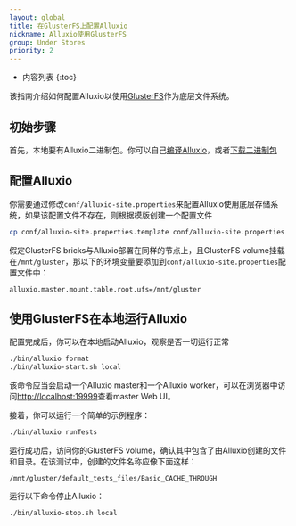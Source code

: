 ```yaml
---
layout: global
title: 在GlusterFS上配置Alluxio
nickname: Alluxio使用GlusterFS
group: Under Stores
priority: 2
---
```


* 内容列表
{:toc}

该指南介绍如何配置Alluxio以使用[GlusterFS](http://www.gluster.org/)作为底层文件系统。

## 初始步骤

首先，本地要有Alluxio二进制包。你可以自己[编译Alluxio](Building-Alluxio-From-Source.html)，或者[下载二进制包](Running-Alluxio-Locally.html)

## 配置Alluxio

你需要通过修改`conf/alluxio-site.properties`来配置Alluxio使用底层存储系统，如果该配置文件不存在，则根据模版创建一个配置文件

```bash
cp conf/alluxio-site.properties.template conf/alluxio-site.properties
```

假定GlusterFS bricks与Alluxio部署在同样的节点上，且GlusterFS volume挂载在`/mnt/gluster`，那以下的环境变量要添加到`conf/alluxio-site.properties`配置文件中：

```properties
alluxio.master.mount.table.root.ufs=/mnt/gluster
```

## 使用GlusterFS在本地运行Alluxio

配置完成后，你可以在本地启动Alluxio，观察是否一切运行正常

```bash
./bin/alluxio format
./bin/alluxio-start.sh local
```

该命令应当会启动一个Alluxio master和一个Alluxio worker，可以在浏览器中访问[http://localhost:19999](http://localhost:19999)查看master Web UI。

接着，你可以运行一个简单的示例程序：

```bash
./bin/alluxio runTests
```

运行成功后，访问你的GlusterFS volume，确认其中包含了由Alluxio创建的文件和目录。在该测试中，创建的文件名称应像下面这样：

```
/mnt/gluster/default_tests_files/Basic_CACHE_THROUGH
```

运行以下命令停止Alluxio：

```bash
./bin/alluxio-stop.sh local
```
